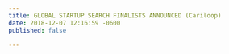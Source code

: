 ```yaml
---
title: GLOBAL STARTUP SEARCH FINALISTS ANNOUNCED (Cariloop)
date: 2018-12-07 12:16:59 -0600
published: false

---
```

